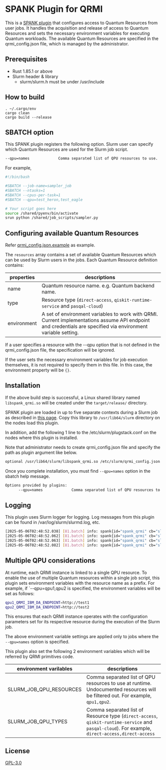 # SPANK Plugin for QRMI

This is a [SPANK plugin](https://slurm.schedmd.com/spank.html) that configures access to Quantum Resources from user jobs. It handles the acquisition and release of access to Quantum Resources and sets the necessary environment variables for executing Quantum workloads. The available Quantum Resources are specified in the qrmi_config.json file, which is managed by the administrator.
 
## Prerequisites

* Rust 1.85.1 or above
* Slurm header & library
  * slurm/slurm.h must be under /usr/include

## How to build

```shell-session
. ~/.cargo/env
cargo clean
cargo build --release
```

## SBATCH option

This SPANK plugin registers the following option. Slurm user can specify which Quantum Resources are used for the Slurm job script.

```bash
--qpu=names             Comma separated list of QPU resources to use.
```

For example,
```bash
#!/bin/bash

#SBATCH --job-name=sampler_job
#SBATCH --ntasks=1
#SBATCH --cpus-per-task=1
#SBATCH --qpu=test_heron,test_eagle

# Your script goes here
source /shared/pyenv/bin/activate
srun python /shared/job_scripts/sampler.py
```

## Configuring available Quantum Resources

Refer [qrmi_config.json.example](./qrmi_config.json.example) as example.

The `resources` array contains a set of available Quantum Resources which can be used by Slurm users in the jobs. Each Quantum Resource definition contains:

| properties | descriptions |
| ---- | ---- |
| name | Quantum resource name. e.g. Quantum backend name. |
| type | Resource type (`direct-access`, `qiskit-runtime-service` and `pasqal-cloud`) |
| environment | A set of environment variables to work with QRMI. Current implementations assume API endpoint and credentials are specified via environment variable setting. |

If a user specifies a resource with the --qpu option that is not defined in the qrmi_config.json file, the specification will be ignored.

If the user sets the necessary environment variables for job execution themselves, it is not required to specify them in this file. In this case, the environment property will be `{}`.

## Installation

If the above build step is successful, a Linux shared library named `libspank_qrmi.so` will be created under the `target/release/` directory. 

SPANK plugin are loaded in up to five separate contexts during a Slurm job as described in [this page](https://slurm.schedmd.com/spank.html#SECTION_SPANK-PLUGINS). Copy this library to `/usr/lib64/slurm` directory on the nodes load this plugin.

In addition, add the following 1 line to the /etc/slurm/plugstack.conf on the nodes where this plugin is installed.

Note that administrator needs to create qrmi_config.json file and specify the path as plugin argument like below.

```bash
optional /usr/lib64/slurm/libspank_qrmi.so /etc/slurm/qrmi_config.json
```

Once you complete installation, you must find `--qpu=names` option in the sbatch help message.

```bash
Options provided by plugins:
      --qpu=names             Comma separated list of QPU resources to use.

```

## Logging

This plugin uses Slurm logger for logging. Log messages from this plugin can be found in /var/log/slurm/slurmd.log, etc.

```bash
[2025-05-06T02:48:52.038] [81.batch] info: spank{id="spank_qrmi" cb="slurm_spank_init_post_opt" ctx="Remote"}: qpu = test_heron, type = IBMDirectAccess env = {
[2025-05-06T02:48:52.062] [81.batch] info: spank{id="spank_qrmi" cb="slurm_spank_init_post_opt" ctx="Remote"}: acquisition token = f3ff05d6-3cd6-402e-b242-fa8d13b9c46e
[2025-05-06T02:48:52.063] [81.batch] info: spank{id="spank_qrmi" cb="slurm_spank_init_post_opt" ctx="Remote"}: qpu = test_eagle, type = IBMDirectAccess env = {
[2025-05-06T02:48:52.082] [81.batch] info: spank{id="spank_qrmi" cb="slurm_spank_init_post_opt" ctx="Remote"}: acquisition token = 48a70138-f8eb-4bf9-ab90-46caa6584e9b
```

## Multiple QPU considerations

At runtime, each QRMI instance is linked to a single QPU resource. To enable the use of multiple Quantum resources within a single job script, this plugin sets environment variables with the resource name as a prefix. For example, if `--qpu=qpu1,qpu2 is specified, the environment variables will be set as follows:

```bash
qpu1_QRMI_IBM_DA_ENDPOINT=http://test1
qpu2_QRMI_IBM_DA_ENDPOINT=http://test2
```

This ensures that each QRMI instance operates with the configuration parameters set for its respective resource during the execution of the Slurm job.

The above environment variable settings are applied only to jobs where the `--qpu=names` option is specified.

This plugin also set the following 2 environment variables which will be referred by QRMI primitives code.

| environment varilables | descriptions |
| ---- | ---- |
| SLURM_JOB_QPU_RESOURCES | Comma separated list of QPU resources to use at runtime. Undocumented resources will be filtered out. For example, `qpu1,qpu2`. |
| SLURM_JOB_QPU_TYPES | Comma separated list of Resource type (`direct-access`, `qiskit-runtime-service` and `pasqal-cloud`). For example, `direct-access,direct-access` |

## License

[GPL-3.0](https://github.com/qiskit-community/spank-plugins/blob/main/LICENSE)
